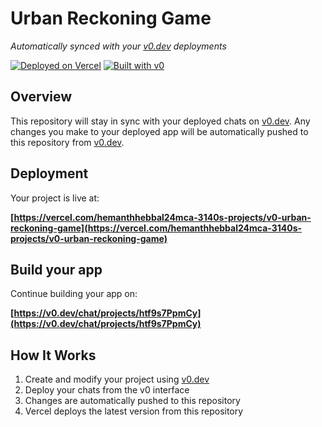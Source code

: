 # Urban Reckoning Game

*Automatically synced with your [v0.dev](https://v0.dev) deployments*

[![Deployed on Vercel](https://img.shields.io/badge/Deployed%20on-Vercel-black?style=for-the-badge&logo=vercel)](https://vercel.com/hemanthhebbal24mca-3140s-projects/v0-urban-reckoning-game)
[![Built with v0](https://img.shields.io/badge/Built%20with-v0.dev-black?style=for-the-badge)](https://v0.dev/chat/projects/htf9s7PpmCy)

## Overview

This repository will stay in sync with your deployed chats on [v0.dev](https://v0.dev).
Any changes you make to your deployed app will be automatically pushed to this repository from [v0.dev](https://v0.dev).

## Deployment

Your project is live at:

**[https://vercel.com/hemanthhebbal24mca-3140s-projects/v0-urban-reckoning-game](https://vercel.com/hemanthhebbal24mca-3140s-projects/v0-urban-reckoning-game)**

## Build your app

Continue building your app on:

**[https://v0.dev/chat/projects/htf9s7PpmCy](https://v0.dev/chat/projects/htf9s7PpmCy)**

## How It Works

1. Create and modify your project using [v0.dev](https://v0.dev)
2. Deploy your chats from the v0 interface
3. Changes are automatically pushed to this repository
4. Vercel deploys the latest version from this repository